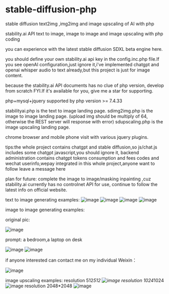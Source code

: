 # stable-diffusion-php

stable diffusion text2img ,img2img and image upscaling of AI with php 

stability.ai API text to image, image to image and image upscaling with php coding

you can experience with the latest stable diffusion SDXL beta engine here.

you should define your own stability.ai api key in the config.inc.php file.If you see openAI configuration,just ignore it,i've implemented chatgpt and openai whisper audio to text already,but this project is just for image content.

because the stability.ai API documents has no clue of php version, develop from scratch FYI.If it's available for you, give me a star for supporting.

php+mysql+jquery
supported by php version >= 7.4.33

stabilityai.php is the text to image landing page.
sdimg2img.php is the image to image landing page. (upload img should be multiply of 64, otherwise the REST server will response with error)
sdupscaling.php is the image upscaling landing page.

chrome browser and mobile phone visit with various jquery plugins.

tips:the whole project contains chatgpt and stable diffusion,so js/chat.js includes some chatgpt javascript,you should ignore it, backend administration contains chatgpt tokens consumption and fees codes and wechat userinfo,wepay integrated in this whole project,anyone want to follow leave a message here

plan for future:
complete the image to image/masking inpainting ,cuz stability.ai currently has no controlnet API for use, continue to follow the latest info on official website.

text to image generating examples:
![image](https://github.com/frankchieng/stable-diffusion-php/blob/main/assets/%E5%BE%AE%E4%BF%A1%E5%9B%BE%E7%89%87_20230511202653.jpg)
![image](https://github.com/frankchieng/stable-diffusion-php/blob/main/assets/%E5%BE%AE%E4%BF%A1%E5%9B%BE%E7%89%87_20230511232607.jpg)
![image](https://github.com/frankchieng/stable-diffusion-php/blob/main/assets/%E5%BE%AE%E4%BF%A1%E5%9B%BE%E7%89%87_20230511232614.jpg)
![image](https://github.com/frankchieng/stable-diffusion-php/blob/main/assets/%E5%BE%AE%E4%BF%A1%E5%9B%BE%E7%89%87_20230511232621.jpg)

image to image generating examples:

original pic:

![image](https://github.com/frankchieng/stable-diffusion-php/blob/main/assets/ofo1Z5p46CxExkkA7HdQAyUBpOfg_20230512000111_4280277550.png)

prompt: a bedroom,a laptop on desk

![image](https://github.com/frankchieng/stable-diffusion-php/blob/main/assets/ofo1Z5p46CxExkkA7HdQAyUBpOfg_20230512000746_1057778417.png)
![image](https://github.com/frankchieng/stable-diffusion-php/blob/main/assets/ofo1Z5p46CxExkkA7HdQAyUBpOfg_20230512000746_4223862173.png)

if anyone interested can contact me on my individual Weixin：

![image](https://github.com/frankchieng/imagegeneration/blob/main/wechat.jpg)

image upscaling examples:
resolution 512*512
![image](https://github.com/frankchieng/stable-diffusion-php/blob/main/assets/512resolution.png)
resolution 1024*1024
![image](https://github.com/frankchieng/stable-diffusion-php/blob/main/assets/1024resolution.png)
resolution 2048*2048
![image](https://github.com/frankchieng/stable-diffusion-php/blob/main/assets/2048resolution.png)


